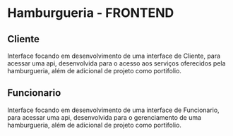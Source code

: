 # Hamburgueria - FRONTEND

## Cliente
Interface focando em desenvolvimento de uma interface de Cliente, para acessar uma api, desenvolvida para o acesso aos serviços oferecidos pela hamburgueria, além de adicional de projeto como portifolio.

## Funcionario
Interface focando em desenvolvimento de uma interface de Funcionario, para acessar uma api, desenvolvida para o gerenciamento de uma hamburgueria, além de adicional de projeto como portifolio.
